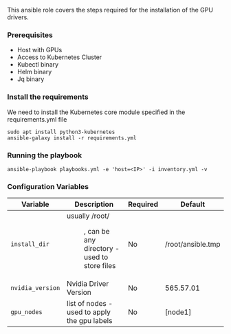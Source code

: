 This ansible role covers the steps required for the installation of the GPU drivers.

### Prerequisites
- Host with GPUs
- Access to Kubernetes Cluster
- Kubectl binary
- Helm binary
- Jq binary

### Install the requirements
We need to install the Kubernetes core module specified in the requirements.yml file
```
sudo apt install python3-kubernetes
ansible-galaxy install -r requirements.yml
```

### Running the playbook
```
ansible-playbook playbooks.yml -e 'host=<IP>' -i inventory.yml -v
```

### Configuration Variables
| Variable                 | Description                                                      | Required | Default                |
|--------------------------|------------------------------------------------------------------|----------|------------------------|
| `install_dir`            | usually /root/<dir>, can be any directory - used to store files  | No       | /root/ansible.tmp      |
| `nvidia_version`         | Nvidia Driver Version                                            | No       | 565.57.01              |
| `gpu_nodes`              | list of nodes - used to apply the gpu labels                      | No       | [node1]                |
